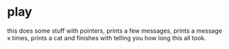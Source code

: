 # play

this does some stuff with pointers, prints a few messages, prints a message x times, prints a cat and finishes with telling you how long this all took. 
